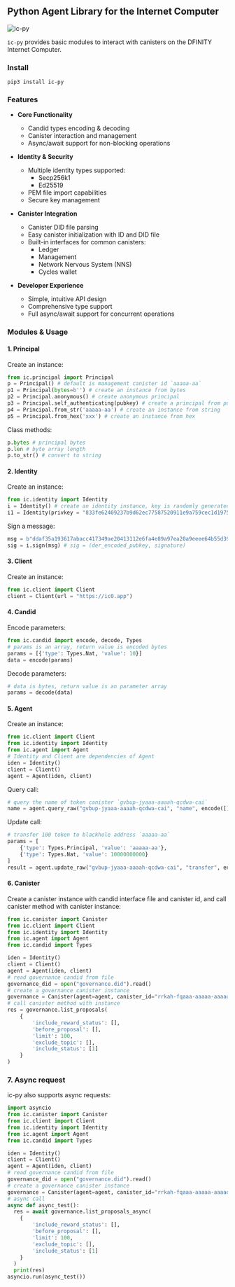 ## Python Agent Library for the Internet Computer

![ic-py](./pics/ic-py.png)

`ic-py` provides basic modules to interact with canisters on the DFINITY Internet Computer.

### Install

```
pip3 install ic-py
```

### Features

- **Core Functionality**
  - Candid types encoding & decoding
  - Canister interaction and management
  - Async/await support for non-blocking operations

- **Identity & Security**
  - Multiple identity types supported:
    - Secp256k1
    - Ed25519
  - PEM file import capabilities
  - Secure key management

- **Canister Integration**
  - Canister DID file parsing
  - Easy canister initialization with ID and DID file
  - Built-in interfaces for common canisters:
    - Ledger
    - Management
    - Network Nervous System (NNS)
    - Cycles wallet

- **Developer Experience**
  - Simple, intuitive API design
  - Comprehensive type support
  - Full async/await support for concurrent operations

### Modules & Usage

#### 1. Principal

Create an instance:

```python
from ic.principal import Principal
p = Principal() # default is management canister id `aaaaa-aa`
p1 = Principal(bytes=b'') # create an instance from bytes
p2 = Principal.anonymous() # create anonymous principal
p3 = Principal.self_authenticating(pubkey) # create a principal from public key
p4 = Principal.from_str('aaaaa-aa') # create an instance from string
p5 = Principal.from_hex('xxx') # create an instance from hex
```

Class methods:

```python
p.bytes # principal bytes
p.len # byte array length
p.to_str() # convert to string
```

#### 2. Identity

Create an instance:

```python
from ic.identity import Identity
i = Identity() # create an identity instance, key is randomly generated
i1 = Identity(privkey = "833fe62409237b9d62ec77587520911e9a759cec1d19755b7da901b96dca3d42") # create an instance from private key
```

Sign a message:

```python
msg = b"ddaf35a193617abacc417349ae20413112e6fa4e89a97ea20a9eeee64b55d39a2192992a274fc1a836ba3c23a3feebbd454d4423643ce80e2a9ac94fa54ca49f"
sig = i.sign(msg) # sig = (der_encoded_pubkey, signature)
```

#### 3. Client

Create an instance:

```python
from ic.client import Client
client = Client(url = "https://ic0.app")
```

#### 4. Candid

Encode parameters:

```python
from ic.candid import encode, decode, Types
# params is an array, return value is encoded bytes
params = [{'type': Types.Nat, 'value': 10}]
data = encode(params)
```

Decode parameters:

```python
# data is bytes, return value is an parameter array
params = decode(data)
```

#### 5. Agent

Create an instance:

```python
from ic.client import Client
from ic.identity import Identity
from ic.agent import Agent
# Identity and Client are dependencies of Agent
iden = Identity()
client = Client()
agent = Agent(iden, client)
```

Query call:

```python
# query the name of token canister `gvbup-jyaaa-aaaah-qcdwa-cai`
name = agent.query_raw("gvbup-jyaaa-aaaah-qcdwa-cai", "name", encode([]))
```

Update call:

```python
# transfer 100 token to blackhole address `aaaaa-aa`
params = [
	{'type': Types.Principal, 'value': 'aaaaa-aa'},
	{'type': Types.Nat, 'value': 10000000000}
]
result = agent.update_raw("gvbup-jyaaa-aaaah-qcdwa-cai", "transfer", encode(params))
```

#### 6. Canister

Create a canister instance with candid interface file and canister id, and call canister method with canister instance:

```python
from ic.canister import Canister
from ic.client import Client
from ic.identity import Identity
from ic.agent import Agent
from ic.candid import Types

iden = Identity()
client = Client()
agent = Agent(iden, client)
# read governance candid from file
governance_did = open("governance.did").read()
# create a governance canister instance
governance = Canister(agent=agent, canister_id="rrkah-fqaaa-aaaaa-aaaaq-cai", candid=governance_did)
# call canister method with instance
res = governance.list_proposals(
    {
        'include_reward_status': [],
        'before_proposal': [],
        'limit': 100,
        'exclude_topic': [],
        'include_status': [1]
    }
)
```

### 7. Async request

ic-py also supports async requests:

```python
import asyncio
from ic.canister import Canister
from ic.client import Client
from ic.identity import Identity
from ic.agent import Agent
from ic.candid import Types

iden = Identity()
client = Client()
agent = Agent(iden, client)
# read governance candid from file
governance_did = open("governance.did").read()
# create a governance canister instance
governance = Canister(agent=agent, canister_id="rrkah-fqaaa-aaaaa-aaaaq-cai", candid=governance_did)
# async call
async def async_test():
  res = await governance.list_proposals_async(
    {
        'include_reward_status': [], 
        'before_proposal': [],
        'limit': 100, 
        'exclude_topic': [], 
        'include_status': [1]
    }
  )
  print(res)
asyncio.run(async_test())
```

